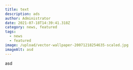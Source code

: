 ```yaml
---
title: text
description: ads
author: Administrator
date: 2021-07-18T14:39:41.318Z
category: news, featured
tags:
  - news
  - featured
image: /upload/vector-wallpaper-20071218254635-scaled.jpg
imageAlt: asd
---
```

asd